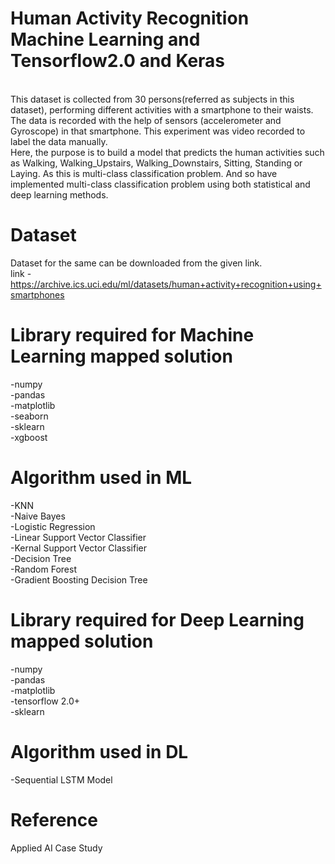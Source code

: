 # Human Activity Recognition Machine Learning and Tensorflow2.0 and Keras
<br>
This dataset is collected from 30 persons(referred as subjects in this dataset), performing different activities with a smartphone to their waists. The data is recorded with the help of sensors (accelerometer and Gyroscope) in that smartphone. This experiment was video recorded to label the data manually.
<br>
Here, the purpose is to build a model that predicts the human activities such as Walking, Walking_Upstairs, Walking_Downstairs, Sitting, Standing or Laying.
As this is multi-class classification problem. And so have implemented multi-class classification problem using both statistical and deep learning methods.

# Dataset
Dataset for the same can be downloaded from the given link.<br>
link - https://archive.ics.uci.edu/ml/datasets/human+activity+recognition+using+smartphones
<br>

# Library required for Machine Learning mapped solution
 -numpy 
 <br>
 -pandas
 <br>
 -matplotlib
 <br>
 -seaborn
 <br>
 -sklearn 
 <br>
 -xgboost
 <br>
 
# Algorithm used in ML
-KNN<br>
-Naive Bayes<br>
-Logistic Regression<br>
-Linear Support Vector Classifier<br>
-Kernal Support Vector Classifier<br>
-Decision Tree<br>
-Random Forest<br>
-Gradient Boosting Decision Tree<br>
 
# Library required for Deep Learning mapped solution
-numpy 
 <br>
-pandas
 <br>
-matplotlib
 <br>
-tensorflow 2.0+
 <br>
-sklearn 
 <br>
 
# Algorithm used in DL
-Sequential LSTM Model<br>

# Reference
Applied AI Case Study<br>
